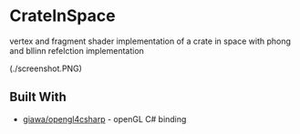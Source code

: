 # CrateInSpace
vertex and fragment shader implementation of a crate in space with phong and bllinn refelction implementation

(./screenshot.PNG)

## Built With
* [giawa/opengl4csharp](https://github.com/giawa/opengl4csharp.git) - openGL C# binding